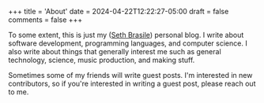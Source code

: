 +++
title = 'About'
date = 2024-04-22T12:22:27-05:00
draft = false
comments = false
+++

To some extent, this is just my ([Seth Brasile](/authors/seth-brasile)) personal blog. I write about software development, programming languages, and computer science. I also write about things that generally interest me such as general technology, science, music production, and making stuff.

Sometimes some of my friends will write guest posts. I'm interested in new contributors, so if you're interested in writing a guest post, please reach out to me.
